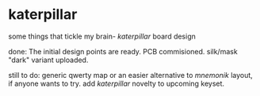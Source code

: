# katerpillar
some things that tickle my brain- _katerpillar_ board design

done:
The initial design points are ready.
PCB commisioned.
silk/mask "dark" variant uploaded.

still to do:
generic qwerty map or an easier alternative to _mnemonik_ layout, if anyone wants to try.
add _katerpillar_ novelty to upcoming keyset.
